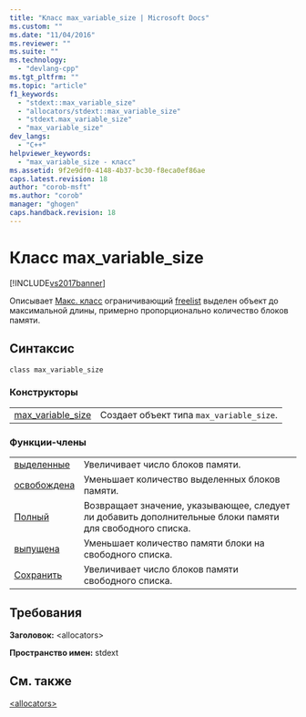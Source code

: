 ```yaml
---
title: "Класс max_variable_size | Microsoft Docs"
ms.custom: ""
ms.date: "11/04/2016"
ms.reviewer: ""
ms.suite: ""
ms.technology: 
  - "devlang-cpp"
ms.tgt_pltfrm: ""
ms.topic: "article"
f1_keywords: 
  - "stdext::max_variable_size"
  - "allocators/stdext::max_variable_size"
  - "stdext.max_variable_size"
  - "max_variable_size"
dev_langs: 
  - "C++"
helpviewer_keywords: 
  - "max_variable_size - класс"
ms.assetid: 9f2e9df0-4148-4b37-bc30-f8eca0ef86ae
caps.latest.revision: 18
author: "corob-msft"
ms.author: "corob"
manager: "ghogen"
caps.handback.revision: 18
---
```

# Класс max_variable_size
[!INCLUDE[vs2017banner](../assembler/inline/includes/vs2017banner.md)]

Описывает [Макс. класс](../standard-library/allocators-header.md) ограничивающий [freelist](../Topic/freelist%20Class.md) выделен объект до максимальной длины, примерно пропорционально количество блоков памяти.  
  
## Синтаксис  
  
```  
class max_variable_size  
```  
  
### Конструкторы  
  
|||  
|-|-|  
|[max\_variable\_size](../Topic/max_variable_size::max_variable_size.md)|Создает объект типа `max_variable_size`.|  
  
### Функции\-члены  
  
|||  
|-|-|  
|[выделенные](../Topic/max_variable_size::allocated.md)|Увеличивает число блоков памяти.|  
|[освобождена](../Topic/max_variable_size::deallocated.md)|Уменьшает количество выделенных блоков памяти.|  
|[Полный](../Topic/max_variable_size::full.md)|Возвращает значение, указывающее, следует ли добавить дополнительные блоки памяти для свободного списка.|  
|[выпущена](../Topic/max_variable_size::released.md)|Уменьшает количество памяти блоки на свободного списка.|  
|[Сохранить](../Topic/max_variable_size::saved.md)|Увеличивает число блоков памяти свободного списка.|  
  
## Требования  
 **Заголовок:** \<allocators\>  
  
 **Пространство имен:** stdext  
  
## См. также  
 [\<allocators\>](../standard-library/allocators-header.md)